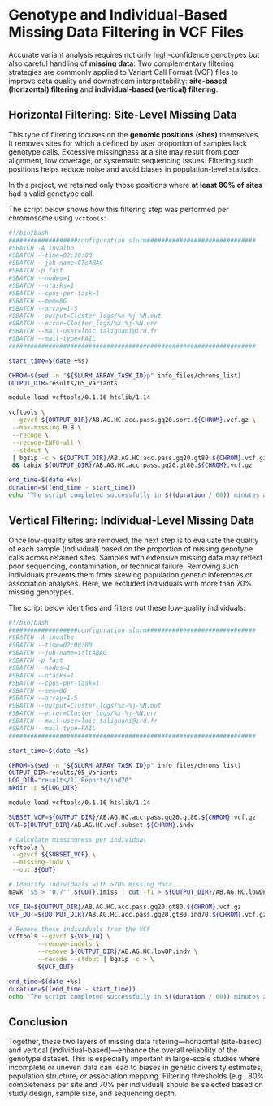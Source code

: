 # Genotype and Individual-Based Missing Data Filtering in VCF Files

Accurate variant analysis requires not only high-confidence genotypes but also careful handling of **missing data**. Two complementary filtering strategies are commonly applied to Variant Call Format (VCF) files to improve data quality and downstream interpretability: **site-based (horizontal) filtering** and **individual-based (vertical) filtering**.

## Horizontal Filtering: Site-Level Missing Data

This type of filtering focuses on the **genomic positions (sites)** themselves. It removes sites for which a defined by user proportion of samples lack genotype calls. Excessive missingness at a site may result from poor alignment, low coverage, or systematic sequencing issues. Filtering such positions helps reduce noise and avoid biases in population-level statistics. 

In this project, we retained only those positions where **at least 80% of sites** had a valid genotype call.

The script below shows how this filtering step was performed per chromosome using `vcftools`:


```bash linenums="1"
#!/bin/bash
###################configuration slurm##############################
#SBATCH -A invalbo
#SBATCH --time=02:30:00
#SBATCH --job-name=GTsABAG
#SBATCH -p fast
#SBATCH --nodes=1
#SBATCH --ntasks=1
#SBATCH --cpus-per-task=1
#SBATCH --mem=8G
#SBATCH --array=1-5
#SBATCH --output=Cluster_logs/%x-%j-%N.out
#SBATCH --error=Cluster_logs/%x-%j-%N.err
#SBATCH --mail-user=loic.talignani@ird.fr
#SBATCH --mail-type=FAIL
####################################################################

start_time=$(date +%s)

CHROM=$(sed -n "${SLURM_ARRAY_TASK_ID}p" info_files/chroms_list)
OUTPUT_DIR=results/05_Variants

module load vcftools/0.1.16 htslib/1.14

vcftools \
 --gzvcf ${OUTPUT_DIR}/AB.AG.HC.acc.pass.gq20.sort.${CHROM}.vcf.gz \
 --max-missing 0.8 \
 --recode \
 --recode-INFO-all \
 --stdout \
 | bgzip -c > ${OUTPUT_DIR}/AB.AG.HC.acc.pass.gq20.gt80.${CHROM}.vcf.gz \
 && tabix ${OUTPUT_DIR}/AB.AG.HC.acc.pass.gq20.gt80.${CHROM}.vcf.gz

end_time=$(date +%s)
duration=$((end_time - start_time))
echo "The script completed successfully in $((duration / 60)) minutes and $((duration % 60)) seconds."
```

## Vertical Filtering: Individual-Level Missing Data

Once low-quality sites are removed, the next step is to evaluate the quality of each sample (individual) based on the proportion of missing genotype calls across retained sites. Samples with extensive missing data may reflect poor sequencing, contamination, or technical failure. Removing such individuals prevents them from skewing population genetic inferences or association analyses. Here, we excluded individuals with more than 70% missing genotypes.

The script below identifies and filters out these low-quality individuals:

```bash linenums="1"
#!/bin/bash
###################configuration slurm##############################
#SBATCH -A invalbo
#SBATCH --time=02:00:00
#SBATCH --job-name=ifltABAG
#SBATCH -p fast
#SBATCH --nodes=1
#SBATCH --ntasks=1
#SBATCH --cpus-per-task=1
#SBATCH --mem=8G
#SBATCH --array=1-5
#SBATCH --output=Cluster_logs/%x-%j-%N.out
#SBATCH --error=Cluster_logs/%x-%j-%N.err
#SBATCH --mail-user=loic.talignani@ird.fr
#SBATCH --mail-type=FAIL
####################################################################

start_time=$(date +%s)

CHROM=$(sed -n "${SLURM_ARRAY_TASK_ID}p" info_files/chroms_list)
OUTPUT_DIR=results/05_Variants
LOG_DIR="results/11_Reports/ind70"
mkdir -p ${LOG_DIR}

module load vcftools/0.1.16 htslib/1.14

SUBSET_VCF=${OUTPUT_DIR}/AB.AG.HC.acc.pass.gq20.gt80.${CHROM}.vcf.gz
OUT=${OUTPUT_DIR}/AB.AG.HC.vcf.subset.${CHROM}.indv

# Calculate missingness per individual
vcftools \
 --gzvcf ${SUBSET_VCF} \
 --missing-indv \
 --out ${OUT}

# Identify individuals with >70% missing data
mawk '$5 > "0.7"' ${OUT}.imiss | cut -f1 > ${OUTPUT_DIR}/AB.AG.HC.lowDP.indv

VCF_IN=${OUTPUT_DIR}/AB.AG.HC.acc.pass.gq20.gt80.${CHROM}.vcf.gz
VCF_OUT=${OUTPUT_DIR}/AB.AG.HC.acc.pass.gq20.gt80.ind70.${CHROM}.vcf.gz

# Remove those individuals from the VCF
vcftools --gzvcf ${VCF_IN} \
        --remove-indels \
        --remove ${OUTPUT_DIR}/AB.AG.HC.lowDP.indv \
        --recode --stdout | bgzip -c > \
        ${VCF_OUT}

end_time=$(date +%s)
duration=$((end_time - start_time))
echo "The script completed successfully in $((duration / 60)) minutes and $((duration % 60)) seconds."
```

## Conclusion

Together, these two layers of missing data filtering—horizontal (site-based) and vertical (individual-based)—enhance the overall reliability of the genotype dataset. This is especially important in large-scale studies where incomplete or uneven data can lead to biases in genetic diversity estimates, population structure, or association mapping. Filtering thresholds (e.g., 80% completeness per site and 70% per individual) should be selected based on study design, sample size, and sequencing depth.